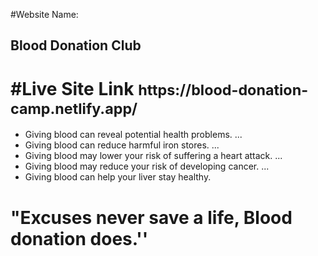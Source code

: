 #Website Name: <h2>Blood Donation Club</h2>

<h1>#Live Site Link <small> https://blood-donation-camp.netlify.app/</small></h1>

* Giving blood can reveal potential health problems. ...
* Giving blood can reduce harmful iron stores. ...
* Giving blood may lower your risk of suffering a heart attack. ...
* Giving blood may reduce your risk of developing cancer. ...
* Giving blood can help your liver stay healthy.

<h1>"Excuses never save a life, Blood donation does.''</h1>